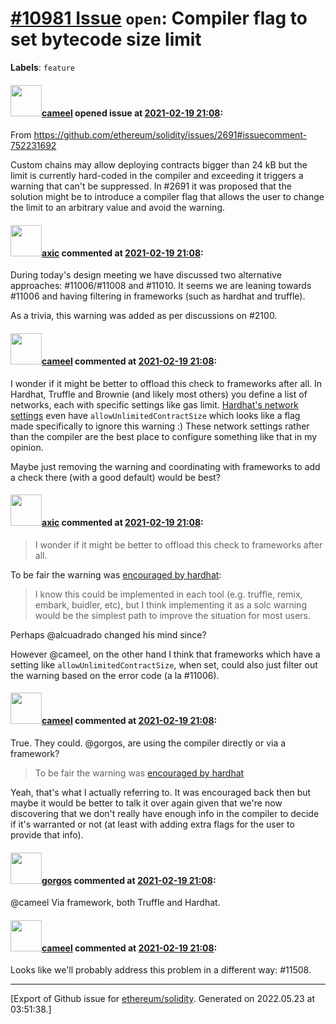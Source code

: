 # [\#10981 Issue](https://github.com/ethereum/solidity/issues/10981) `open`: Compiler flag to set bytecode size limit
**Labels**: `feature`


#### <img src="https://avatars.githubusercontent.com/u/137030?v=4" width="50">[cameel](https://github.com/cameel) opened issue at [2021-02-19 21:08](https://github.com/ethereum/solidity/issues/10981):

From https://github.com/ethereum/solidity/issues/2691#issuecomment-752231692

Custom chains may allow deploying contracts bigger than 24 kB but the limit is currently hard-coded in the compiler and exceeding it triggers a warning that can't be suppressed. In #2691 it was proposed that the solution might be to introduce a compiler flag that allows the user to change the limit to an arbitrary value and avoid the warning.

#### <img src="https://avatars.githubusercontent.com/u/20340?v=4" width="50">[axic](https://github.com/axic) commented at [2021-02-19 21:08](https://github.com/ethereum/solidity/issues/10981#issuecomment-785159537):

During today's design meeting we have discussed two alternative approaches:  #11006/#11008 and #11010. It seems we are leaning towards #11006 and having filtering in frameworks (such as hardhat and truffle).

As a trivia, this warning was added as per discussions on #2100.

#### <img src="https://avatars.githubusercontent.com/u/137030?v=4" width="50">[cameel](https://github.com/cameel) commented at [2021-02-19 21:08](https://github.com/ethereum/solidity/issues/10981#issuecomment-785296826):

I wonder if it might be better to offload this check to frameworks after all. In Hardhat, Truffle and Brownie (and likely most others) you define a list of networks, each with specific settings like gas limit. [Hardhat's network settings](https://hardhat.org/config/#hardhat-network) even have `allowUnlimitedContractSize` which looks like a flag made specifically to ignore this warning :) These network settings rather than the compiler are the best place to configure something like that in my opinion.

Maybe just removing the warning and coordinating with frameworks to add a check there (with a good default) would be best?

#### <img src="https://avatars.githubusercontent.com/u/20340?v=4" width="50">[axic](https://github.com/axic) commented at [2021-02-19 21:08](https://github.com/ethereum/solidity/issues/10981#issuecomment-785318137):

> I wonder if it might be better to offload this check to frameworks after all.

To be fair the warning was [encouraged by hardhat](https://github.com/ethereum/solidity/issues/2100#issuecomment-565460466):
> I know this could be implemented in each tool (e.g. truffle, remix, embark, buidler, etc), but I think implementing it as a solc warning would be the simplest path to improve the situation for most users.

Perhaps @alcuadrado changed his mind since?

However @cameel, on the other hand I think that frameworks which have a setting like `allowUnlimitedContractSize`, when set, could also just filter out the warning based on the error code (a la #11006).

#### <img src="https://avatars.githubusercontent.com/u/137030?v=4" width="50">[cameel](https://github.com/cameel) commented at [2021-02-19 21:08](https://github.com/ethereum/solidity/issues/10981#issuecomment-785324654):

True. They could. @gorgos, are using the compiler directly or via a framework?

> To be fair the warning was [encouraged by hardhat](https://github.com/ethereum/solidity/issues/2100#issuecomment-565460466)

Yeah, that's what I actually referring to. It was encouraged back then but maybe it would be better to talk it over again given that we're now discovering that we don't really have enough info in the compiler to decide if it's warranted or not (at least with adding extra flags for the user to provide that info).

#### <img src="https://avatars.githubusercontent.com/u/659390?u=f43a849862199ca3397f64f615e324845c9f4c68&v=4" width="50">[gorgos](https://github.com/gorgos) commented at [2021-02-19 21:08](https://github.com/ethereum/solidity/issues/10981#issuecomment-785430695):

@cameel Via framework, both Truffle and Hardhat.

#### <img src="https://avatars.githubusercontent.com/u/137030?v=4" width="50">[cameel](https://github.com/cameel) commented at [2021-02-19 21:08](https://github.com/ethereum/solidity/issues/10981#issuecomment-860737274):

Looks like we'll probably address this problem in a different way: #11508.


-------------------------------------------------------------------------------



[Export of Github issue for [ethereum/solidity](https://github.com/ethereum/solidity). Generated on 2022.05.23 at 03:51:38.]
